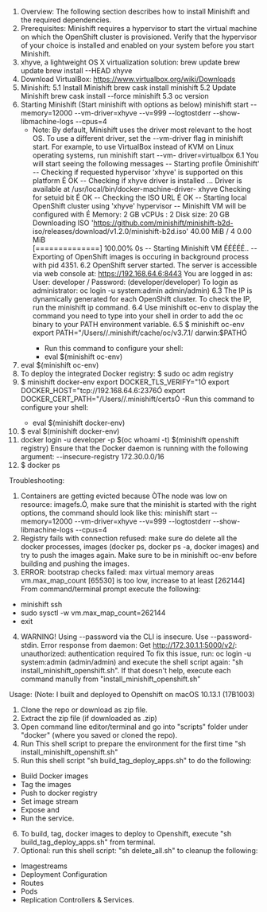 1.	Overview:
	The following section describes how to install Minishift and the required dependencies.
2.	Prerequisites:
	Minishift requires a hypervisor to start the virtual machine on 	which the OpenShift cluster is provisioned. Verify that the 	hypervisor of your choice is installed and enabled on your system 	before you start Minishift.
3.	xhyve, a lightweight OS X virtualization solution:
	brew update
	brew update brew install --HEAD xhyve
4.	Download VirtualBox:
	https://www.virtualbox.org/wiki/Downloads
5. 	Minishift:
	5.1 Install Minishift
		brew cask install minishift
	5.2 Update Minishift
		brew cask install --force minishift
	5.3 oc version
6.	Starting Minishift (Start minishift with options as below)
	minishift start --memory=12000 --vm-driver=xhyve --v=999 --logtostderr --show-	libmachine-logs --cpus=4 
	-	Note: By default, Minishift uses the driver most relevant to 	the host OS. To use a different driver, set the --vm-driver flag in 	minishift start. For example, to use VirtualBox instead of KVM on 	Linux operating systems, run minishift start --vm- 	driver=virtualbox
	6.1	You will start seeing the following messages
		-- Starting profile Ôminishift'
		-- Checking if requested hypervisor 'xhyve' is supported on 		   this platform É OK
		-- Checking if xhyve driver is installed ...
		Driver is available at /usr/local/bin/docker-machine-driver-		xhyve
		Checking for setuid bit É OK
		-- Checking the ISO URL É OK
		-- Starting local OpenShift cluster using 'xhyve' hypervisor 
		-- Minishift VM will be configured with É
		    Memory:    2 GB
		    vCPUs :    2
		    Disk size: 20 GB 
		Downloading ISO 'https://github.com/minishift/minishift-b2d-		iso/releases/download/v1.2.0/minishift-b2d.iso' 40.00 MiB / 4		0.00 MiB 				
		[==============] 100.00% 0s -- Starting Minishift VM ÉÉÉÉÉ..
		-- Exporting of OpenShift images is occuring in background 		process with pid 4351.
 	6.2 OpenShift server started. 
		The server is accessible via web console at: 
		https://192.168.64.6:8443 
		You are logged in as: User: developer / Password: <any value>  		(developer/developer)
		To login as administrator: oc login -u system:admin 			admin/admin)
	6.3	The IP is dynamically generated for each OpenShift cluster. 		To check the IP, run the minishift ip command.
	6.4	Use minishift oc-env to display the command you need to type 		into your shell in order to add the oc binary to your PATH 		environment variable.
	6.5	$ minishift oc-env 
		export PATH="/Users/<user>/.minishift/cache/oc/v3.7.1/ 			darwin:$PATHÓ 
		- Run this command to configure your shell:
		- eval $(minishift oc-env)
7.	eval $(minishift oc-env)
8.	To deploy the integrated Docker registry:
	$ sudo oc adm registry 
9.	$ minishift docker-env 
	export DOCKER_TLS_VERIFY="1Ó 
	export DOCKER_HOST="tcp://192.168.64.6:2376Ó 
	export DOCKER_CERT_PATH="/Users/<user>/.minishift/certsÓ 
	-Run this command to configure your shell: 
	- eval $(minishift docker-env) 
10.	$ eval $(minishift docker-env) 
11.	docker login -u developer -p $(oc whoami -t) $(minishift openshift registry) 
Ensure that the Docker daemon is running with the following argument:
    	--insecure-registry 172.30.0.0/16
12.	$ docker ps

Troubleshooting:
1. Containers are getting evicted because ÒThe node was low on resource: imagefs.Ó, make sure that the minishit is started with the right options, the command should look like this:
minishift start --memory=12000 --vm-driver=xhyve --v=999 --logtostderr --show-libmachine-logs --cpus=4
2. Registry fails with connection refused:
make sure do delete all the docker processes, images (docker ps, docker ps -a, docker images) and try to push the images again. Make sure to be in minishift oc-env before building and pushing the images.
3. ERROR: bootstrap checks failed: max virtual memory areas vm.max_map_count [65530] is too low, increase to at least [262144]
From command/terminal prompt execute the following:
- minishift ssh
- sudo sysctl -w vm.max_map_count=262144
- exit
4. WARNING! Using --password via the CLI is insecure. Use --password-stdin. Error response from daemon: Get http://172.30.1.1:5000/v2/: unauthorized: authentication required
To fix this issue, run: oc login -u system:admin (admin/admin) and execute the shell script again: "sh install_minishift_openshift.sh". If that doesn't help, execute each command manully from "install_minishift_openshift.sh"
 

Usage: (Note: I built and deployed to Openshift on macOS 10.13.1 (17B1003)

1. Clone the repo or download as zip file.
2. Extract the zip file (if downloaded as .zip)
3. Open command line editor/terminal and go into "scripts" folder under "docker" (where you saved or cloned the repo).
4. Run This shell script to prepare the environment for the first time "sh install_minishift_openshift.sh"
5. Run this shell script "sh build_tag_deploy_apps.sh" to do the following:
- Build Docker images
- Tag the images
- Push to docker registry
- Set image stream
- Expose and
- Run the service.
6. To build, tag, docker images to deploy to Openshift, execute "sh build_tag_deploy_apps.sh" from terminal.
7. Optional: run this shell script: "sh delete_all.sh" to cleanup the following:
- Imagestreams
- Deployment Configuration
- Routes
- Pods
- Replication Controllers & Services.
